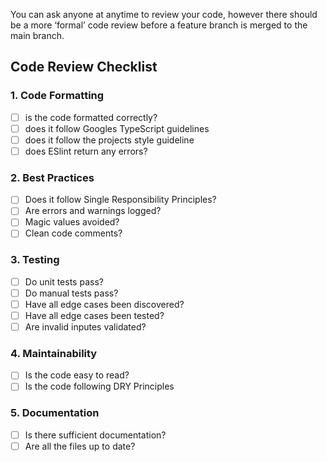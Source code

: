 You can ask anyone at anytime to review your code, however there should be a more ‘formal’ code review before a feature branch is merged to the main branch.

## Code Review Checklist

### 1. Code Formatting

- [ ] is the code formatted correctly?
- [ ] does it follow Googles TypeScript guidelines
- [ ] does it follow the projects style guideline
- [ ] does ESlint return any errors?

### 2. Best Practices

- [ ] Does it follow Single Responsibility Principles?
- [ ] Are errors and warnings logged?
- [ ] Magic values avoided?
- [ ] Clean code comments?

### 3. Testing
- [ ] Do unit tests pass?
- [ ] Do manual tests pass?
- [ ] Have all edge cases been discovered?
- [ ] Have all edge cases been tested?
- [ ] Are invalid inputes validated?

### 4. Maintainability
- [ ] Is the code easy to read?
- [ ] Is the code following DRY Principles

### 5. Documentation
- [ ] Is there sufficient documentation?
- [ ] Are all the files up to date?
